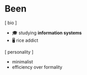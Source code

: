 # Been

[ bio ]
- 🎓  studying **information systems**
- 🖥️  rice addict



[ personality ]
- minimalist
- efficiency over formality

